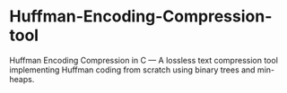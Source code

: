 # Huffman-Encoding-Compression-tool
Huffman Encoding Compression in C — A lossless text compression tool implementing Huffman coding from scratch using binary trees and min-heaps.

